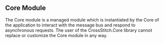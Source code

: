 ﻿## Core Module

The Core module is a managed module which is instantiated by the Core of the application to interact with the message bus and respond to asynchronous requests. The user of the CrossStitch.Core library cannot replace or customize the Core module in any way.